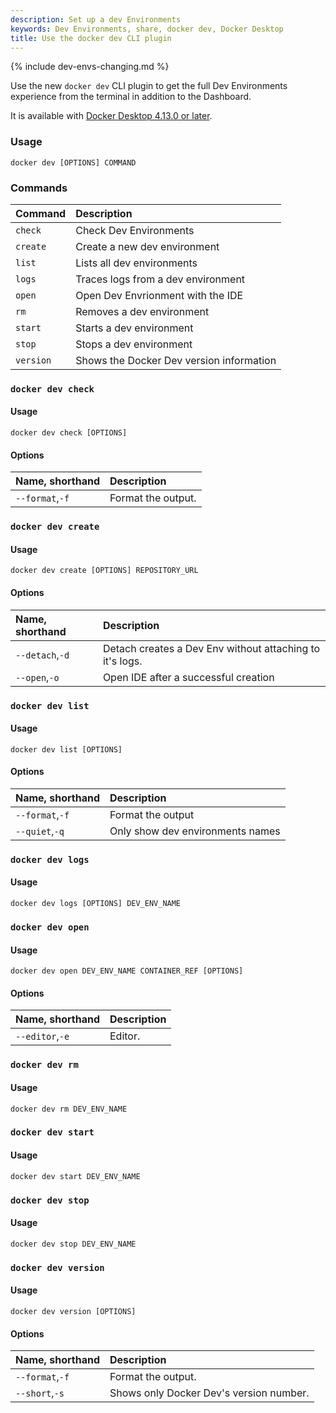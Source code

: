 ```yaml
---
description: Set up a dev Environments
keywords: Dev Environments, share, docker dev, Docker Desktop
title: Use the docker dev CLI plugin
---
```

{% include dev-envs-changing.md %}

Use the new `docker dev` CLI plugin to get the full Dev Environments experience from the terminal in addition to the Dashboard.

It is available with [Docker Desktop 4.13.0 or later](../release-notes.md). 

### Usage

```
docker dev [OPTIONS] COMMAND
```

### Commands

| Command              | Description                              |
|:---------------------|:-----------------------------------------|
| `check`              | Check Dev Environments                   |
| `create`             | Create a new dev environment             |
| `list`               | Lists all dev environments               |
| `logs`               | Traces logs from a dev environment       |
| `open`               | Open Dev Envrionment with the IDE        |
| `rm`                 | Removes a dev environment                |
| `start`              | Starts a dev environment                 |
| `stop`               | Stops a dev environment                  |
| `version`            | Shows the Docker Dev version information |

### `docker dev check`

#### Usage

`docker dev check [OPTIONS]`

#### Options

| Name, shorthand      | Description                         |
|:---------------------|:------------------------------------|
| `--format`,`-f`      | Format the output.                  |

### `docker dev create`

#### Usage

`docker dev create [OPTIONS] REPOSITORY_URL`

#### Options

| Name, shorthand      | Description                                               |
|:---------------------|:----------------------------------------------------------|
| `--detach`,`-d`      | Detach creates a Dev Env without attaching to it's logs.  |
| `--open`,`-o`        | Open IDE after a successful creation                      |

### `docker dev list`

#### Usage

`docker dev list [OPTIONS]`

#### Options

| Name, shorthand      | Description                   |
|:---------------------|:------------------------------|
| `--format`,`-f`      | Format the output             |
| `--quiet`,`-q`       | Only show dev environments names  |

### `docker dev logs`

#### Usage

`docker dev logs [OPTIONS] DEV_ENV_NAME`

### `docker dev open`

#### Usage

`docker dev open DEV_ENV_NAME CONTAINER_REF [OPTIONS]`

#### Options

| Name, shorthand      | Description           |
|:---------------------|:----------------------|
| `--editor`,`-e`      | Editor.               |

### `docker dev rm`

#### Usage

`docker dev rm DEV_ENV_NAME`

### `docker dev start`

#### Usage

`docker dev start DEV_ENV_NAME`

### `docker dev stop`

#### Usage

`docker dev stop DEV_ENV_NAME`

### `docker dev version`

#### Usage

`docker dev version [OPTIONS]`

#### Options

| Name, shorthand      | Description                                   |
|:---------------------|:----------------------------------------------|
| `--format`,`-f`      | Format the output.                            |
| `--short`,`-s`       | Shows only Docker Dev's version number.       |
